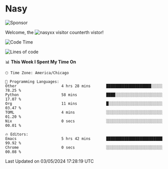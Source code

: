 # Nasy

<!--
<p align="center">
<img height="200" src="https://github-readme-stats.vercel.app/api?username=nasyxx&count_private=true&show_icons=true&theme=dracula&include_all_commits=true"/>
<img height="200" src="https://github-readme-stats.vercel.app/api/top-langs/?username=nasyxx&theme=dracula&hide=html,jupyter+notebook&count_private=true&show_icons=true"/>
</p>

  
----------------
-->

![Sponsor](https://img.shields.io/static/v1.svg?label=Sponsor&message=%E2%9D%A4&logo=GitHub&style=flat&color=pink)
 
Welcome, the ![nasyxx visitor counter](https://count.getloli.com/get/@nasyxx?theme=rule34)th vistor!
 
<!--START_SECTION:waka-->
![Code Time](http://img.shields.io/badge/Code%20Time-4%2C426%20hrs%2013%20mins-blue)

![Lines of code](https://img.shields.io/badge/From%20Hello%20World%20I%27ve%20Written-6.3%20million%20lines%20of%20code-blue)

📊 **This Week I Spent My Time On** 

```text
🕑︎ Time Zone: America/Chicago

💬 Programming Languages: 
Other                    4 hrs 28 mins       ████████████████████░░░░░   78.25 % 
Python                   58 mins             ████░░░░░░░░░░░░░░░░░░░░░   17.07 % 
Org                      11 mins             █░░░░░░░░░░░░░░░░░░░░░░░░   03.47 % 
TOML                     4 mins              ░░░░░░░░░░░░░░░░░░░░░░░░░   01.20 % 
Nix                      0 secs              ░░░░░░░░░░░░░░░░░░░░░░░░░   00.01 % 

🔥 Editors: 
Emacs                    5 hrs 42 mins       █████████████████████████   99.92 % 
Chrome                   0 secs              ░░░░░░░░░░░░░░░░░░░░░░░░░   00.08 % 
```


 Last Updated on 03/05/2024 17:28:19 UTC
<!--END_SECTION:waka-->

<!-- ![visitors](https://visitor-badge.laobi.icu/badge?page_id=nasyxx.nasyxx) -->
